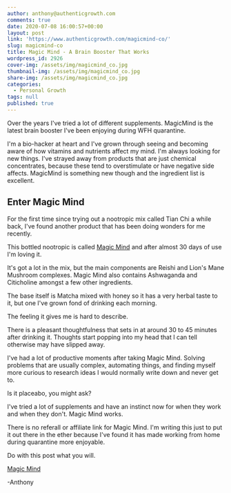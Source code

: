 ```yaml
---
author: anthony@authenticgrowth.com
comments: true
date: 2020-07-08 16:00:57+00:00
layout: post
link: 'https://www.authenticgrowth.com/magicmind-co/'
slug: magicmind-co
title: Magic Mind - A Brain Booster That Works
wordpress_id: 2926
cover-img: /assets/img/magicmind_co.jpg
thumbnail-img: /assets/img/magicmind_co.jpg
share-img: /assets/img/magicmind_co.jpg
categories:
  - Personal Growth
tags: null
published: true
---
```

Over the years I've tried a lot of different supplements. MagicMind is the latest brain booster I've been enjoying during WFH quarantine.

I'm a bio-hacker at heart and I've grown through seeing and becoming aware of how vitamins and nutrients affect my mind. I'm always looking for new things. I've strayed away from products that are just chemical concentrates, because these tend to overstimulate or have negative side affects. MagicMind is something new though and the ingredient list is excellent.

## **Enter Magic Mind**

For the first time since trying out a nootropic mix called Tian Chi a while back, I've found another product that has been doing wonders for me recently. 

This bottled nootropic is called [Magic Mind](magicmind.co) and after almost 30 days of use I'm loving it.

It's got a lot in the mix, but the main components are Reishi and Lion's Mane Mushroom complexes. Magic Mind also contains Ashwaganda and Citicholine amongst a few other ingredients.

The base itself is Matcha mixed with honey so it has a very herbal taste to it, but one I've grown fond of drinking each morning.

The feeling it gives me is hard to describe.

There is a pleasant thoughtfulness that sets in at around 30 to 45 minutes after drinking it. Thoughts start popping into my head that I can tell otherwise may have slipped away.

I've had a lot of productive moments after taking Magic Mind. Solving problems that are usually complex, automating things, and finding myself more curious to research ideas I would normally write down and never get to.

Is it placeabo, you might ask?

I've tried a lot of supplements and have an instinct now for when they work and when they don't. Magic Mind works.

There is no referall or affiliate link for Magic Mind. I'm writing this just to put it out there in the ether because I've found it has made working from home during quarantine more enjoyable.

Do with this post what you will.

[Magic Mind](magicmind.co)

-Anthony
